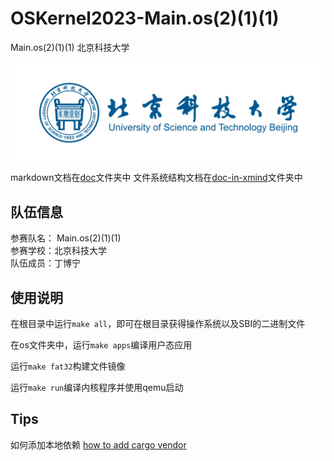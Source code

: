 # OSKernel2023-Main.os(2)(1)(1)

Main.os(2)(1)(1)  北京科技大学

![USTB](./doc/image/USTB.jpg)

markdown文档在[doc](./doc/)文件夹中
文件系统结构文档在[doc-in-xmind](./doc-in-xmind/)文件夹中
## 队伍信息


参赛队名： Main.os(2)(1)(1)
<br>
参赛学校：北京科技大学
<br>
队伍成员：丁博宁

## 使用说明

在根目录中运行`make all`，即可在根目录获得操作系统以及SBI的二进制文件

在os文件夹中，运行`make apps`编译用户态应用

运行`make fat32`构建文件镜像

运行`make run`编译内核程序并使用qemu启动

## Tips
如何添加本地依赖
[how to add cargo vendor](https://fuchsia.googlesource.com/third_party/cargo-vendor/#:~:text=Simply%20run%20cargo%20vendor%20inside%20of%20any%20Cargo,which%20contains%20the%20source%20of%20all%20crates.io%20dependencies.)